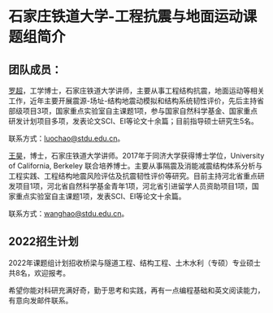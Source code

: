 # 石家庄铁道大学-工程抗震与地面运动课题组简介

## 团队成员：

[罗超](https://www.chaocompute.com/cv)，工学博士，石家庄铁道大学讲师，主要从事工程结构抗震，地面运动等相关工作，近年主要开展震源-场址-结构地震动模拟和结构系统韧性评价，先后主持省部级项目3项，国家重点实验室自主课题1项，参与国家自然科学基金、国家重点研发计划项目多项，发表论文SCI、EI等论文十余篇；目前指导硕士研究生5名。

联系方式：[luochao@stdu.edu.cn](luochao@stdu.edu.cn)。

[王昊](https://yjs.stdu.edu.cn/supervisor?code=020180108)，博士，石家庄铁道大学讲师。2017年于同济大学获得博士学位，University of California, Berkeley 联合培养博士。主要从事隔震及消能减震结构体系分析与工程实践、工程结构地震风险评估及抗震韧性评价等研究。目前主持河北省重点研发项目1项，河北省自然科学基金青年1项，河北省引进留学人员资助项目1项，国家重点实验室自主课题1项，发表SCI、EI等论文十余篇。

联系方式：[wanghao@stdu.edu.cn](wanghao@stdu.edu.cn)。

## 2022招生计划

2022年课题组计划招收桥梁与隧道工程、结构工程、土木水利（专硕）专业硕士共8名，欢迎报考。

希望你能对科研充满好奇，勤于思考和实践，再有一点编程基础和英文阅读能力，有意向发邮件联系。
